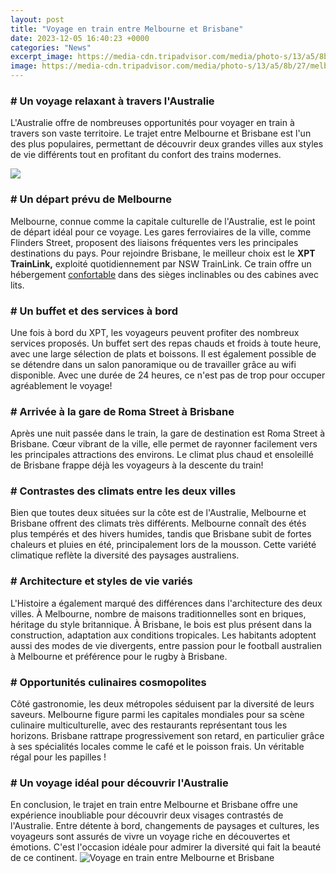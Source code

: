 ```yaml
---
layout: post
title: "Voyage en train entre Melbourne et Brisbane"
date: 2023-12-05 16:40:23 +0000
categories: "News"
excerpt_image: https://media-cdn.tripadvisor.com/media/photo-s/13/a5/8b/27/melb-to-sydney-train.jpg
image: https://media-cdn.tripadvisor.com/media/photo-s/13/a5/8b/27/melb-to-sydney-train.jpg
---
```


### # Un voyage relaxant à travers l'Australie
L'Australie offre de nombreuses opportunités pour voyager en train à travers son vaste territoire. Le trajet entre Melbourne et Brisbane est l'un des plus populaires, permettant de découvrir deux grandes villes aux styles de vie différents tout en profitant du confort des trains modernes. 

![](https://cdn.kimkim.com/files/a/maps/e6e8350e28149f9f1b4f784faccb997575a0dbc8/big-f0ac752e2c03b0448b72589d3b38d7ea.jpg)
### # Un départ prévu de Melbourne 
Melbourne, connue comme la capitale culturelle de l'Australie, est le point de départ idéal pour ce voyage. Les gares ferroviaires de la ville, comme Flinders Street, proposent des liaisons fréquentes vers les principales destinations du pays. Pour rejoindre Brisbane, le meilleur choix est le **XPT TrainLink,** exploité quotidiennement par NSW TrainLink. Ce train offre un hébergement [confortable](https://thetopnews.github.io/starting-your-home-baking-business-on-a-budget/) dans des sièges inclinables ou des cabines avec lits. 
### # Un buffet et des services à bord
Une fois à bord du XPT, les voyageurs peuvent profiter des nombreux services proposés. Un buffet sert des repas chauds et froids à toute heure, avec une large sélection de plats et boissons. Il est également possible de se détendre dans un salon panoramique ou de travailler grâce au wifi disponible. Avec une durée de 24 heures, ce n'est pas de trop pour occuper agréablement le voyage!
### # Arrivée à la gare de Roma Street à Brisbane
Après une nuit passée dans le train, la gare de destination est Roma Street à Brisbane. Cœur vibrant de la ville, elle permet de rayonner facilement vers les principales attractions des environs. Le climat plus chaud et ensoleillé de Brisbane frappe déjà les voyageurs à la descente du train! 
### # Contrastes des climats entre les deux villes
Bien que toutes deux situées sur la côte est de l'Australie, Melbourne et Brisbane offrent des climats très différents. Melbourne connaît des étés plus tempérés et des hivers humides, tandis que Brisbane subit de fortes chaleurs et pluies en été, principalement lors de la mousson. Cette variété climatique reflète la diversité des paysages australiens.
### # Architecture et styles de vie variés
L'Histoire a également marqué des différences dans l'architecture des deux villes. À Melbourne, nombre de maisons traditionnelles sont en briques, héritage du style britannique. À Brisbane, le bois est plus présent dans la construction, adaptation aux conditions tropicales. Les habitants adoptent aussi des modes de vie divergents, entre passion pour le football australien à Melbourne et préférence pour le rugby à Brisbane.
### # Opportunités culinaires cosmopolites
Côté gastronomie, les deux métropoles séduisent par la diversité de leurs saveurs. Melbourne figure parmi les capitales mondiales pour sa scène culinaire multiculturelle, avec des restaurants représentant tous les horizons. Brisbane rattrape progressivement son retard, en particulier grâce à ses spécialités locales comme le café et le poisson frais. Un véritable régal pour les papilles !
### # Un voyage idéal pour découvrir l'Australie
En conclusion, le trajet en train entre Melbourne et Brisbane offre une expérience inoubliable pour découvrir deux visages contrastés de l'Australie. Entre détente à bord, changements de paysages et cultures, les voyageurs sont assurés de vivre un voyage riche en découvertes et émotions. C'est l'occasion idéale pour admirer la diversité qui fait la beauté de ce continent.
![Voyage en train entre Melbourne et Brisbane](https://media-cdn.tripadvisor.com/media/photo-s/13/a5/8b/27/melb-to-sydney-train.jpg)